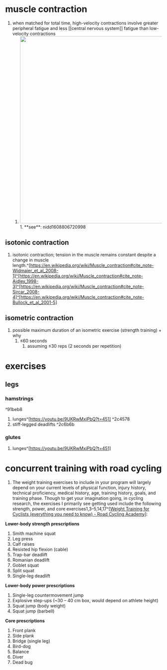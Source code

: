 # muscle contraction
1. when matched for total time, high-velocity contractions involve greater peripheral fatigue and less [[central nervous system]] fatigue than low-velocity contractions
	1. <img src="https://z-p3-scontent-amt2-1.xx.fbcdn.net/v/t1.0-9/133190895_3329603170484015_6555852879523873656_o.jpg?_nc_cat=111&ccb=2&_nc_sid=2c4854&_nc_ohc=Edfn5vtUUMQAX92rXXJ&_nc_ht=z-p3-scontent-amt2-1.xx&oh=14b6c77092930b22b6a3005a44c06997&oe=60099CA7" width="600" />
		1. **see**: nidd1608806720998

## isotonic contraction
1. isotonic contraction; tension in the muscle remains constant despite a change in muscle length.^[https://en.wikipedia.org/wiki/Muscle_contraction#cite_note-Widmaier_et_al_2008-1]^[https://en.wikipedia.org/wiki/Muscle_contraction#cite_note-Aidley_1998-3]^[https://en.wikipedia.org/wiki/Muscle_contraction#cite_note-Sircar_2008-4]^[https://en.wikipedia.org/wiki/Muscle_contraction#cite_note-Bullock_et_al_2001-5]
## isometric contraction
1. possible maximum duration of an isometric exercise (strength training) + why
	1. ≤60 seconds
		1. assuming ≤30 reps (2 seconds per repetition)
# exercises
## legs
### hamstrings

^91beb8

1. lunges^[https://youtu.be/9UKRwMxjPbQ?t=451] ^2c4578
2. stiff-legged deadlifts ^2c6b6b

### glutes
1. lunges^[https://youtu.be/9UKRwMxjPbQ?t=451]

# concurrent training with road cycling
1. The weight training exercises to include in your program will largely depend on your current levels of physical function, injury history, technical proficiency, medical history, age, training history, goals, and training phase. Though to get your imagination going, in cycling research, the exercises I primarily see getting used include the following strength, power, and core exercises1,3–5,14,17^[[Weight Training for Cyclists (everything you need to know) - Road Cycling Academy](https://roadcyclingacademy.com/weight-training-for-cyclists/#What_weight_training_exercises_should_I_do_7)]:

**Lower-body strength prescriptions**
1. Smith machine squat
2. Leg press
3. Calf raises
4. Resisted hip flexion (cable)
5. Trap-bar deadlift
6. Romanian deadlift
7. Goblet squat
8. Split squat
9. Single-leg deadlift

**Lower-body power prescriptions**
1. Single-leg countermovement jump
2. Explosive step-ups (~30 – 40 cm box, would depend on athlete height)
3. Squat jump (body weight)
4. Squat jump (barbell)

**Core prescriptions**
1. Front plank
2. Side plank
3. Bridge (single leg)
4. Bird-dog
5. Balance
6. Diver
7. Dead bug